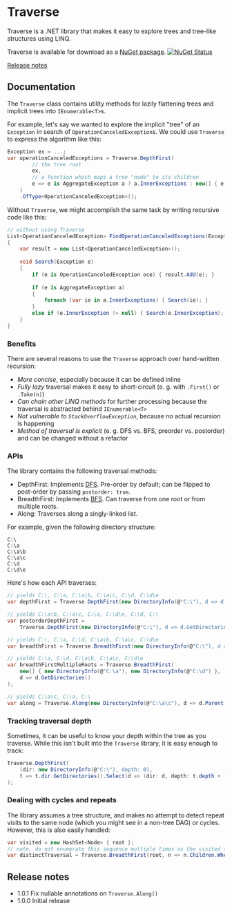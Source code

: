# Traverse

Traverse is a .NET library that makes it easy to explore trees and tree-like structures using LINQ.

Traverse is available for download as a [NuGet package](https://www.nuget.org/packages/Traverse). [![NuGet Status](http://img.shields.io/nuget/v/Traverse.svg?style=flat)](https://www.nuget.org/packages/Traverse/)

[Release notes](#release-notes)

## Documentation

The `Traverse` class contains utility methods for lazily flattening trees and implicit trees into `IEnumerable<T>`s. 

For example, let's say we wanted to explore the implicit "tree" of an `Exception` in search of `OperationCanceledException`s. We could use `Traverse` to express the algorithm like this:
```C#
Exception ex = ...;
var operationCanceledExceptions = Traverse.DepthFirst(
		// the tree root
        ex,
		// a function which maps a tree "node" to its children
        e => e is AggregateException a ? a.InnerExceptions : new[] { e.InnerException }.Where(ie => ie != null)
    )
    .OfType<OperationCanceledException>();
```

Without `Traverse`, we might accomplish the same task by writing recursive code like this:
```C#
// without using Traverse
List<OperationCanceledException> FindOperationCanceledExceptions(Exception ex)
{
	var result = new List<OperationCanceledException>();
	
	void Search(Exception e)
	{
		if (e is OperationCanceledException oce) { result.Add(e); }
		
		if (e is AggregateException a)
		{
			foreach (var ie in a.InnerExceptions) { Search(ie); }
		}
		else if (e.InnerException != null) { Search(e.InnerException); }
	}
}
```

### Benefits

There are several reasons to use the `Traverse` approach over hand-written recursion:
* *More concise*, especially because it can be defined inline
* *Fully lazy* traversal makes it easy to short-circuit (e. g. with `.First()` or `.Take(n)`)
* *Can chain other LINQ methods* for further processing because the traversal is abstracted behind `IEnumerable<T>`
* *Not vulnerable to `StackOverflowException`*, because no actual recursion is happening
* *Method of traversal is explicit* (e. g. DFS vs. BFS, preorder vs. postorder) and can be changed without a refactor

### APIs

The library contains the following traversal methods:
- DepthFirst: Implements [DFS](https://en.wikipedia.org/wiki/Depth-first_search). Pre-order by default; can be flipped to post-order by passing `postorder: true`.
- BreadthFirst: Implements [BFS](https://en.wikipedia.org/wiki/Breadth-first_search). Can traverse from one root or from multiple roots.
- Along: Traverses along a singly-linked list.

For example, given the following directory structure:
```
C:\
C:\a
C:\a\b
C:\a\c
C:\d
C:\d\e
```

Here's how each API traverses:

```C#
// yields C:\, C:\a, C:\a\b, C:\a\c, C:\d, C:\d\e
var depthFirst = Traverse.DepthFirst(new DirectoryInfo(@"C:\"), d => d.GetDirectories());

// yields C:\a\b, C:\a\c, C:\a, C:\d\e, C:\d, C:\
var postorderDepthFirst = 
	Traverse.DepthFirst(new DirectoryInfo(@"C:\"), d => d.GetDirectories(), postorder: true);

// yields C:\, C:\a, C:\d, C:\a\b, C:\a\c, C:\d\e
var breadthFirst = Traverse.BreadthFirst(new DirectoryInfo(@"C:\"), d => d.GetDirectories());

// yields C:\a, C:\d, C:\a\b, C:\a\c, C:\d\e
var breadthFirstMultipleRoots = Traverse.BreadthFirst(
	new[] { new DirectoryInfo(@"C:\a"), new DirectoryInfo(@"C:\d") },
	d => d.GetDirectories()
);

// yields C:\a\c, C:\a, C:\
var along = Traverse.Along(new DirectoryInfo(@"C:\a\c"), d => d.Parent);
```

### Tracking traversal depth

Sometimes, it can be useful to know your depth within the tree as you traverse. While this isn't built into the `Traverse` library, it is easy enough to track:
```C#
Traverse.DepthFirst(
	(dir: new DirectoryInfo(@"C:\"), depth: 0), 
	t => t.dir.GetDirectories().Select(d => (dir: d, depth: t.depth + 1))
);
```

### Dealing with cycles and repeats

The library assumes a tree structure, and makes no attempt to detect repeat visits to the same node (which you might see in a non-tree DAG) or cycles. However, this is also easily handled:
```C#
var visited = new HashSet<Node> { root };
// note, do not enumerate this sequence multiple times as the visited set will not reset!
var distinctTraversal = Traverse.BreadthFirst(root, n => n.Children.Where(visited.Add));
```

## Release notes
- 1.0.1 Fix nullable annotations on `Traverse.Along()`
- 1.0.0 Initial release
